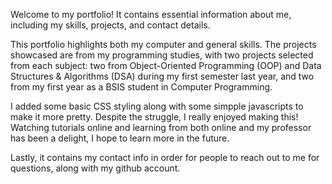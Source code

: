 Welcome to my portfolio! It contains essential information about me, including my skills, projects, and contact details. 

This portfolio highlights both my computer and general skills. The projects showcased are from my programming studies, with two projects selected from each subject: two from Object-Oriented Programming (OOP) and Data Structures & Algorithms (DSA) during my first semester last year, and two from my first year as a BSIS student in Computer Programming. 

I added some basic CSS styling along with some simpple javascripts to make it more pretty. Despite the struggle, I really enjoyed making this! Watching tutorials online and learning from both online and my professor has been a delight, I hope to learn more in the future.

Lastly, it contains my contact info in order for people to reach out to me for questions, along with my github account.


